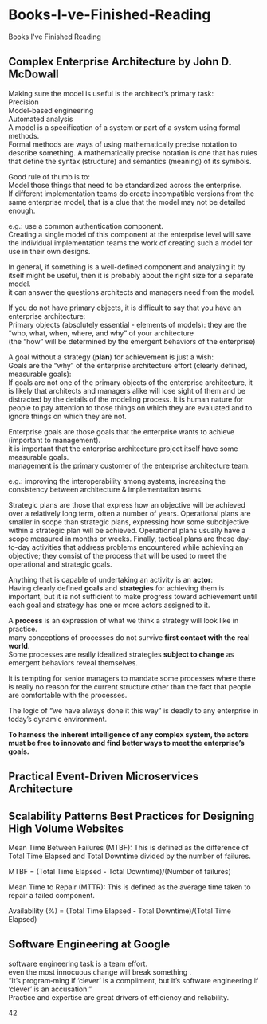 # Books-I-ve-Finished-Reading
Books I've Finished Reading

## Complex Enterprise Architecture by John D. McDowall
Making sure the model is useful is the architect’s primary task:  
Precision  
Model-based engineering  
Automated analysis  
A model is a specification of a system or part of a system using formal methods.  
Formal methods are ways of using mathematically precise notation to describe something. A mathematically precise
notation is one that has rules that define the syntax (structure) and semantics (meaning)
of its symbols.  

Good rule of thumb is to:  
Model those things that need to be standardized across the enterprise.  
If different implementation teams do create incompatible versions from the same enterprise model, that is a clue that the model may not be detailed enough.

e.g.: use a common authentication component.  
Creating a single model of this component at the enterprise level will save the individual implementation teams the work of creating such a model for use in their own designs.

In general, if something is a well-defined component and analyzing it by itself might be useful, then it is probably about the right size for a separate model.  
it can answer the questions architects and managers need from the model.  

If you do not have primary objects, it is difficult to say that you have an enterprise architecture:  
Primary objects (absolutely essential - elements of models): they are the “who, what, when, where, and why” of your architecture  
(the “how” will be determined by the emergent behaviors of the enterprise)  

A goal without a strategy (**plan**) for achievement is just a wish:  
Goals are the “why” of the enterprise architecture effort (clearly defined, measurable
goals):  
If goals are not one of the primary objects of the enterprise
architecture, it is likely that architects and managers alike will lose sight of them and be
distracted by the details of the modeling process.
It is human nature for people to pay attention to those things on which they
are evaluated and to ignore things on which they are not.

Enterprise goals are those goals that the enterprise wants to achieve (important to management).  
it is important that the enterprise architecture project itself have some measurable goals.  
management is the primary customer of the enterprise architecture team.  

e.g.: improving the interoperability among systems,  increasing the consistency between architecture & implementation teams.

Strategic plans are those that express how an objective
will be achieved over a relatively long term, often a number of years. Operational plans are
smaller in scope than strategic plans, expressing how some subobjective within a strategic
plan will be achieved. Operational plans usually have a scope measured in months
or weeks. Finally, tactical plans are those day-to-day activities that address problems
encountered while achieving an objective; they consist of the process that will be used
to meet the operational and strategic goals.

Anything that is capable of undertaking an activity is an **actor**:  
Having clearly defined **goals** and **strategies** for achieving them is important, but it is
not sufficient to make progress toward achievement until each goal and strategy has one
or more actors assigned to it.

A **process** is an expression of what we think a strategy will look like in practice.  
many conceptions of processes do not survive **first contact with the real world**.  
Some processes are really idealized strategies **subject to change** as emergent behaviors reveal themselves.  

It is tempting for senior managers to mandate some processes where there is really
no reason for the current structure other than the fact that people are comfortable with
the processes.

The logic of “we have always done it this way” is
deadly to any enterprise in today’s dynamic environment.


**To harness the inherent intelligence
of any complex system, the actors must be free to innovate and find better ways to meet
the enterprise’s goals.**



## Practical Event-Driven Microservices Architecture




## Scalability Patterns Best Practices for Designing High Volume Websites
Mean Time Between Failures (MTBF): This is defined as the difference of Total Time Elapsed and Total Downtime divided by the number of failures.  

MTBF = (Total Time Elapsed - Total Downtime)/(Number of failures)  

Mean Time to Repair (MTTR): This is defined as the average time taken to repair a failed component.

Availability (%) = (Total Time Elapsed - Total Downtime)/(Total Time Elapsed)

## Software Engineering at Google
software engineering task is a team effort.  
even the most innocuous change will break something .  
“It’s program‐ming if ‘clever’ is a compliment, but it’s software engineering if ‘clever’ is an accusation.”   
Practice and expertise are great drivers of efficiency and reliability.  

42